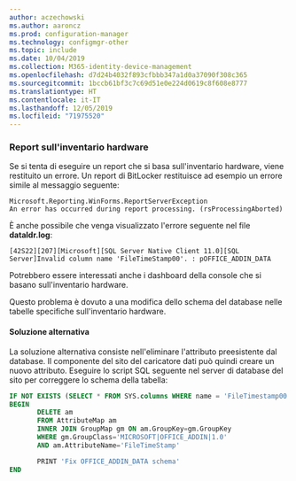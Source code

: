 ```yaml
---
author: aczechowski
ms.author: aaroncz
ms.prod: configuration-manager
ms.technology: configmgr-other
ms.topic: include
ms.date: 10/04/2019
ms.collection: M365-identity-device-management
ms.openlocfilehash: d7d24b4032f893cfbbb347a1d0a37090f308c365
ms.sourcegitcommit: 1bccb61bf3c7c69d51e0e224d0619c8f608e8777
ms.translationtype: HT
ms.contentlocale: it-IT
ms.lasthandoff: 12/05/2019
ms.locfileid: "71975520"
---
```

### <a name="ki_hinv"></a> Report sull'inventario hardware

<!--5468413-->
Se si tenta di eseguire un report che si basa sull'inventario hardware, viene restituito un errore. Un report di BitLocker restituisce ad esempio un errore simile al messaggio seguente:

```
Microsoft.Reporting.WinForms.ReportServerException
An error has occurred during report processing. (rsProcessingAborted)
```

È anche possibile che venga visualizzato l'errore seguente nel file **dataldr.log**:

`[42S22][207][Microsoft][SQL Server Native Client 11.0][SQL Server]Invalid column name 'FileTimeStamp00'. : pOFFICE_ADDIN_DATA`

Potrebbero essere interessati anche i dashboard della console che si basano sull'inventario hardware.

Questo problema è dovuto a una modifica dello schema del database nelle tabelle specifiche sull'inventario hardware.

#### <a name="workaround"></a>Soluzione alternativa

La soluzione alternativa consiste nell'eliminare l'attributo preesistente dal database. Il componente del sito del caricatore dati può quindi creare un nuovo attributo. Eseguire lo script SQL seguente nel server di database del sito per correggere lo schema della tabella:

``` SQL
IF NOT EXISTS (SELECT * FROM SYS.columns WHERE name = 'FileTimestamp00' AND object_id = OBJECT_ID('OFFICE_ADDIN_DATA'))
BEGIN
       DELETE am
       FROM AttributeMap am
       INNER JOIN GroupMap gm ON am.GroupKey=gm.GroupKey
       WHERE gm.GroupClass='MICROSOFT|OFFICE_ADDIN|1.0'
       AND am.AttributeName='FileTimeStamp'

       PRINT 'Fix OFFICE_ADDIN_DATA schema'
END
```
